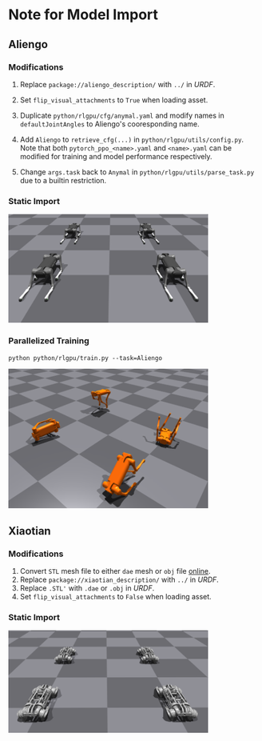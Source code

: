 # Note for Model Import

## Aliengo

### Modifications
1. Replace `package://aliengo_description/` with `../` in *URDF*.

1. Set `flip_visual_attachments` to `True` when loading asset.

2. Duplicate `python/rlgpu/cfg/anymal.yaml` and modify names in `defaultJointAngles` to Aliengo's cooresponding name.

3. Add `Aliengo` to `retrieve_cfg(...)` in `python/rlgpu/utils/config.py`. Note that both `pytorch_ppo_<name>.yaml` and `<name>.yaml` can be modified for training and model performance respectively.

4. Change `args.task` back to `Anymal` in `python/rlgpu/utils/parse_task.py` due to a builtin restriction.

### Static Import

<img src="./images/aliengo_static.png" width=400>

### Parallelized Training

```shell
python python/rlgpu/train.py --task=Aliengo
```

<img src="./images/aliengo_train.png" width=400>


## Xiaotian

### Modifications
1. Convert `STL` mesh file to either `dae` mesh or `obj` file [online](https://anyconv.com/stl-to-dae-converter/).
1. Replace `package://xiaotian_description/` with `../` in *URDF*.
1. Replace `.STL'` with `.dae` or `.obj` in *URDF*.
1. Set `flip_visual_attachments` to `False` when loading asset.

### Static Import

<img src="./images/xiaotian_static.png" width=400>